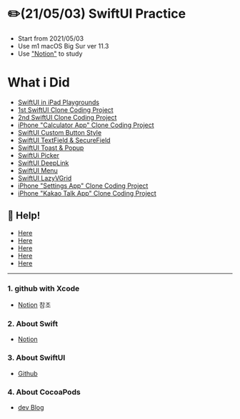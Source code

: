 # :pencil2:(21/05/03) SwiftUI Practice 

 - Start from 2021/05/03
 - Use m1 macOS Big Sur ver 11.3
 - Use ["Notion"](https://www.notion.so/) to study

# What i Did
 - [SwiftUI in iPad Playgrounds](https://www.notion.so/SwiftUI-in-iPad-Playgrounds-0689e74a8132493cb49c0f91d8b5dc4e)
 - [1st SwiftUI Clone Coding Project](https://github.com/sudoswift/SwiftUI_clone_coding_1)
 - [2nd SwiftUI Clone Coding Project](https://github.com/sudoswift/SwiftUI_clone_coding_2)
 - [iPhone "Calculator App" Clone Coding Project](https://github.com/sudoswift/IPhone_Cal_CloneCoding)
 - [SwiftUI Custom Button Style](https://github.com/sudoswift/SwiftUI_ButtonStyle)
 - [SwiftUI TextField & SecureField](https://github.com/sudoswift/Text_Secure_Field)
 - [SwiftUI Toast & Popup](https://github.com/sudoswift/Toast_Popup_tutorial)
 - [SwiftUi Picker](https://github.com/sudoswift/SwiftUI_Picker)
 - [SwiftUI DeepLink](https://github.com/sudoswift/SwiftUI_DeepLink)
 - [SwiftUI Menu](https://github.com/sudoswift/SwiftUI_Menu)
 - [SwiftUI LazyVGrid](https://github.com/sudoswift/SwiftUI_LazyVGrid)
 - [iPhone "Settings App" Clone Coding Project](https://github.com/sudoswift/SwiftUI_SettingsApp)
 - [iPhone "Kakao Talk App" Clone Coding Project](https://github.com/sudoswift/KakaoTalk)

## :mag_right: Help!
 - [Here](https://seons-dev.tistory.com/)
 - [Here](https://www.youtube.com/watch?v=uUMWEu2YJew&list=PLuoeXyslFTuZRi4q4VT6lZKxYbr7so1Mr)
 - [Here](https://www.youtube.com/watch?v=LiWtjXLlhYw&list=PLgOlaPUIbynqyJHiTEv7CFaXd8g5jtogT)
 - [Here](https://www.hackingwithswift.com/books/ios-swiftui)
 - [Here](https://github.com/giftbott/SweetSwiftUIExamples)
------

### 1. github with Xcode
 - [Notion](https://notion.so/XCODE-393bcfa3ba744eafb090fb63a0cf3280) 참조


### 2. About Swift
- [Notion](https://www.notion.so/e38c38ef99cb44538a526bc8c37d234d)

### 3. About SwiftUI
 - [Github](https://github.com/sudoswift/#---)

### 4. About CocoaPods
- [dev Blog](https://zeddios.tistory.com/25)

